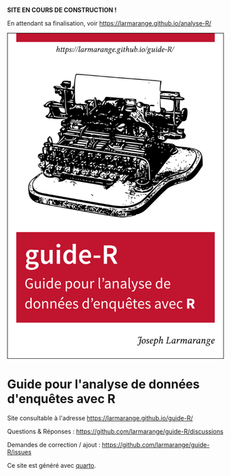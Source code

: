 **SITE EN COURS DE CONSTRUCTION !**

En attendant sa finalisation, voir <https://larmarange.github.io/analyse-R/>

![](ressources/cover.png)

# Guide pour l'analyse de données d'enquêtes avec R

Site consultable à l'adresse <https://larmarange.github.io/guide-R/>

Questions & Réponses : <https://github.com/larmarange/guide-R/discussions>

Demandes de correction / ajout : <https://github.com/larmarange/guide-R/issues>

Ce site est généré avec [quarto](https://quarto.org/).